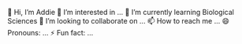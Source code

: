👋 Hi, I’m Addie
👀 I’m interested in ...
🌱 I’m currently learning Biological Sciences
💞️ I’m looking to collaborate on ...
📫 How to reach me ...
😄 Pronouns: ...
⚡ Fun fact: ...
